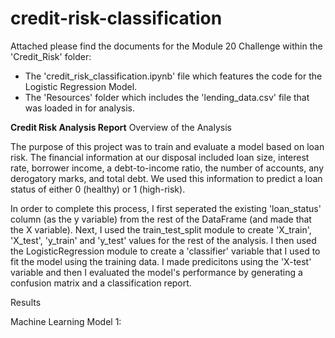 # credit-risk-classification

Attached please find the documents for the Module 20 Challenge within the 'Credit_Risk' folder:
  - The 'credit_risk_classification.ipynb' file which features the code for the Logistic Regression Model.
  - The 'Resources' folder which includes the 'lending_data.csv' file that was loaded in for analysis.

**Credit Risk Analysis Report**
Overview of the Analysis

The purpose of this project was to train and evaluate a model based on loan risk. The financial information at our disposal included loan size, interest rate, borrower income, a debt-to-income ratio, the number of accounts, any derogatory marks, and total debt. We used this information to predict a loan status of either 0 (healthy) or 1 (high-risk).

In order to complete this process, I first seperated the existing 'loan_status' column (as the y variable) from the rest of the DataFrame (and made that the X variable). Next, I used the train_test_split module to create 'X_train', 'X_test', 'y_train' and 'y_test' values for the rest of the analysis. I then used the LogisticRegression module to create a 'classifier' variable that I used to fit the model using the training data. I made predicitons using the 'X-test' variable and then I evaluated the model's performance by generating a confusion matrix and a classification report.

Results

Machine Learning Model 1:

